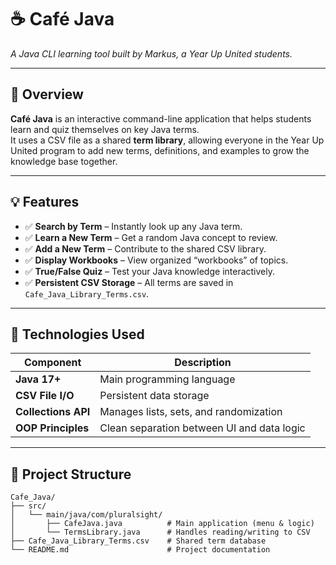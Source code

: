 # ☕ Café Java  
*A Java CLI learning tool built by Markus, a Year Up United students.*

---

## 🧭 Overview

**Café Java** is an interactive command-line application that helps students learn and quiz themselves on key Java terms.  
It uses a CSV file as a shared **term library**, allowing everyone in the Year Up United program to add new terms, definitions, and examples to grow the knowledge base together.

---

## 💡 Features

- ✅ **Search by Term** – Instantly look up any Java term.  
- ✅ **Learn a New Term** – Get a random Java concept to review.  
- ✅ **Add a New Term** – Contribute to the shared CSV library.  
- ✅ **Display Workbooks** – View organized “workbooks” of topics.  
- ✅ **True/False Quiz** – Test your Java knowledge interactively.  
- ✅ **Persistent CSV Storage** – All terms are saved in `Cafe_Java_Library_Terms.csv`.  

---

## 🧱 Technologies Used

| Component | Description |
|------------|--------------|
| **Java 17+** | Main programming language |
| **CSV File I/O** | Persistent data storage |
| **Collections API** | Manages lists, sets, and randomization |
| **OOP Principles** | Clean separation between UI and data logic |

---

## 📂 Project Structure

```plaintext
Cafe_Java/
├── src/
│   └── main/java/com/pluralsight/
│       ├── CafeJava.java          # Main application (menu & logic)
│       └── TermsLibrary.java      # Handles reading/writing to CSV
├── Cafe_Java_Library_Terms.csv    # Shared term database
└── README.md                      # Project documentation


